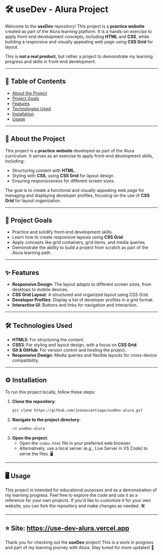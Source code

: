 # 🛠️ useDev - Alura Project  

Welcome to the **useDev** repository! This project is a **practice website** created as part of the Alura learning platform. It is a hands-on exercise to apply front-end development concepts, including **HTML** and **CSS**, while building a responsive and visually appealing web page using **CSS Grid** for layout.  

This is **not a real product**, but rather a project to demonstrate my learning progress and skills in front-end development. 

---  

## 📑 Table of Contents  

- [About the Project](#about-the-project)  
- [Project Goals](#project-goals)  
- [Features](#features)  
- [Technologies Used](#technologies-used)  
- [Installation](#installation)  
- [Usage](#usage)  

---  

## 🚀 About the Project  

This project is a **practice website** developed as part of the Alura curriculum. It serves as an exercise to apply front-end development skills, including:  

- Structuring content with **HTML**.   
- Styling with **CSS**, using **CSS Grid** for layout design.   
- Ensuring responsiveness for different screen sizes.   

The goal is to create a functional and visually appealing web page for managing and displaying developer profiles, focusing on the use of **CSS Grid** for layout organization.   

---  

## 🎯 Project Goals  

- Practice and solidify front-end development skills.   
- Learn how to create responsive layouts using **CSS Grid**.   
- Apply concepts like grid containers, grid items, and media queries.   
- Demonstrate the ability to build a project from scratch as part of the Alura learning path.   

---  

## ✨ Features  

- **Responsive Design**: The layout adapts to different screen sizes, from desktops to mobile devices.   
- **CSS Grid Layout**: A structured and organized layout using CSS Grid.   
- **Developer Profiles**: Display a list of developer profiles in a grid format.   
- **Interactive UI**: Buttons and links for navigation and interaction.   

---  

## 🛠️ Technologies Used  

- **HTML5**: For structuring the content.   
- **CSS3**: For styling and layout design, with a focus on **CSS Grid**.   
- **Git & GitHub**: For version control and hosting the project.   
- **Responsive Design**: Media queries and flexible layouts for cross-device compatibility.   

---  

## ⚙️ Installation  

To run this project locally, follow these steps:  

1. **Clone the repository**:  
   ```bash  
   git clone https://github.com/joanassantiago/useDev-alura.git  
   ```  
2. **Navigate to the project directory**:  
   ```bash  
   cd useDev-alura  
   ```  
3. **Open the project**:  
   - Open the `index.html` file in your preferred web browser.   
   - Alternatively, use a local server (e.g., Live Server in VS Code) to serve the files. 🖥  

---  

## 🖥️ Usage  

This project is intended for educational purposes and as a demonstration of my learning progress. Feel free to explore the code and use it as a reference for your own projects. If you'd like to customize it for your own website, you can fork the repository and make changes as needed. 🛠️  

---  
## ⭐ Site: https://use-dev-alura.vercel.app

Thank you for checking out the **useDev** project!  This is a work in progress and part of my learning journey with Alura. Stay tuned for more updates! 🚀 
